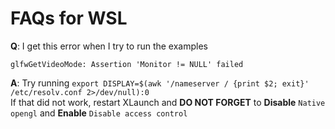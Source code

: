 # FAQs for WSL

**Q**: I get this error when I try to run the examples
```
glfwGetVideoMode: Assertion 'Monitor != NULL' failed
``` 
**A**: Try running `export DISPLAY=$(awk '/nameserver / {print $2; exit}' /etc/resolv.conf 2>/dev/null):0` <br>
       If that did not work, restart XLaunch and **DO NOT FORGET** to **Disable** `Native opengl` and **Enable** `Disable access control`

